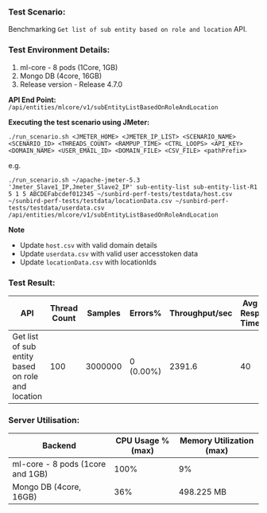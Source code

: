 ### Test Scenario:
Benchmarking `Get list of sub entity based on role and location` API.

### Test Environment Details:
1. ml-core - 8 pods (1Core, 1GB) 
2. Mongo DB (4core, 16GB)
3. Release version - Release 4.7.0

**API End Point:** `/api/entities/mlcore/v1/subEntityListBasedOnRoleAndLocation`

**Executing the test scenario using JMeter:**

```./run_scenario.sh <JMETER_HOME> <JMETER_IP_LIST> <SCENARIO_NAME> <SCENARIO_ID> <THREADS_COUNT> <RAMPUP_TIME> <CTRL_LOOPS> <API_KEY> <DOMAIN_NAME> <USER_EMAIL_ID> <DOMAIN_FILE> <CSV_FILE> <pathPrefix> ```

e.g.

```./run_scenario.sh ~/apache-jmeter-5.3 'Jmeter_Slave1_IP,Jmeter_Slave2_IP' sub-entity-list sub-entity-list-R1 5 1 5 ABCDEFabcdef012345 ~/sunbird-perf-tests/testdata/host.csv ~/sunbird-perf-tests/testdata/locationData.csv ~/sunbird-perf-tests/testdata/userdata.csv /api/entities/mlcore/v1/subEntityListBasedOnRoleAndLocation ```


**Note**
- Update `host.csv` with valid domain details
- Update `userdata.csv` with valid user accesstoken data
- Update `locationData.csv` with locationIds


### Test Result:
| API           | Thread Count  | Samples  | Errors%   | Throughput/sec  |Avg Resp Time  |   95th pct  |  99th pct   |
| ------------- | ------------- | -------- | --------- | --------------- |---------------|-------------|-------------|
| Get list of sub entity based on role and location  | 100        |  3000000  | 0 (0.00%) | 2391.6      |     40    |   104    |	165.99|


### Server Utilisation:
| Backend          | CPU Usage %(max) | Memory Utilization (max) |
| ------------- | ------------- |------------- |
|ml-core - 8 pods (1core and 1GB)|100%|9%|
|Mongo DB (4core, 16GB)| 36%|498.225 MB|
